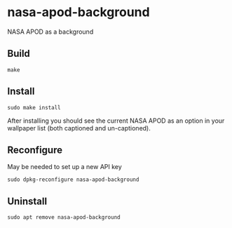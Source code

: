# nasa-apod-background
NASA APOD as a background

## Build

```
make
```

## Install

```
sudo make install
```

After installing you should see the current NASA APOD as an option in your wallpaper list (both captioned and un-captioned).

## Reconfigure

May be needed to set up a new API key

```
sudo dpkg-reconfigure nasa-apod-background
```

## Uninstall

```
sudo apt remove nasa-apod-background
```

